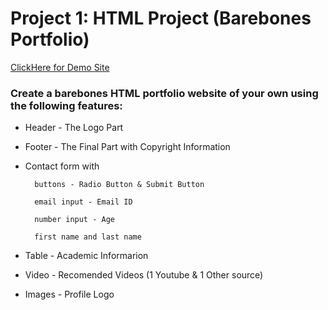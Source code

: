  # Project 1: HTML Project (Barebones Portfolio)

  

[ClickHere for Demo Site](https//mayurmarvel.github.io/htmltest)

  

### Create a barebones HTML portfolio website of your own using the following features:

  

* Header - The Logo Part

* Footer - The Final Part with Copyright Information

* Contact form with

		buttons - Radio Button & Submit Button

		email input - Email ID

		number input - Age

		first name and last name

* Table - Academic Informarion

* Video - Recomended Videos (1 Youtube & 1 Other source)

* Images - Profile Logo
